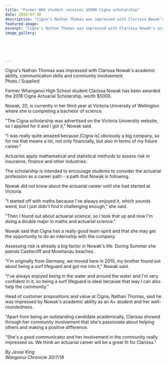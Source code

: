 ```yaml
---
title: "Former WHS student receives $5000 Cigna scholarship"
date: 2018-07-30
description: "Cigna's Nathan Thomas was impressed with Clarissa Nowak's academic ability, communication skills & community..."
featured-image: 
excerpt: "Cigna's Nathan Thomas was impressed with Clarissa Nowak's academic ability, communication skills and community involvement."
image_gallery:
    
    
    
    
    
---
```


<p><span>Cigna's Nathan Thomas was impressed with Clarissa Nowak's academic ability, communication skills and community involvement. <br />Photo / Supplied</span></p>
<p class="element element-paragraph">Former Whanganui High School student Clarissa Nowak has been awarded the 2018 Cigna Actuarial Scholarship, worth $5000.</p>
<p class="element element-paragraph">Nowak, 20, is currently in her third year at Victoria University of Wellington where she is completing a bachelor of science.</p>
<p class="element element-paragraph">"The Cigna scholarship was advertised on the Victoria University website, so I applied for it and I got it," Nowak said.</p>
<p class="element element-paragraph">"I was really quite amazed because [Cigna is] obviously a big company, so for me that means a lot, not only financially, but also in terms of my future career."</p>
<p class="element element-paragraph">Actuaries apply mathematical and statistical methods to assess risk in insurance, finance and other industries.</p>
<p class="element element-paragraph">The scholarship is intended to encourage students to consider the actuarial profession as a career path - a path that Nowak is following.</p>
<p class="element element-paragraph">Nowak did not know about the actuarial career until she had started at Victoria.</p>
<p class="element element-paragraph">"I started off with maths because I've always enjoyed it, which sounds weird, but I just didn't find it challenging enough," she said.</p>
<p class="element element-paragraph">"Then I found out about actuarial science, so I took that up and now I'm doing a double major in maths and actuarial science."</p>
<p class="element element-paragraph">Nowak said that Cigna has a really good team spirit and that she may get the opportunity to do an internship with the company.</p>
<p class="element element-paragraph">Assessing risk is already a big factor in Nowak's life. During Summer she patrols Castlecliff and Mowhanau beaches.</p>
<p class="element element-paragraph">"I'm originally from Germany, we moved here in 2010, my brother found out about being a surf lifeguard and got me into it," Nowak said.</p>
<p class="element element-paragraph">"I've always enjoyed being in the water and around the water and I'm very confident in it, so being a surf lifeguard is ideal because that way I can also help the community."</p>
<p class="element element-paragraph">Head of customer propositions and value at Cigna, Nathan Thomas, said he was impressed by Nowak's academic ability as an A+ student and her well-roundedness.</p>
<p class="element element-paragraph">"Apart from being an outstanding candidate academically, Clarissa showed through her community involvement that she's passionate about helping others and making a positive difference.</p>
<p class="element element-paragraph">"She's a good communicator and her involvement in the community really impressed us. We think an actuarial career will be a great fit for Clarissa."</p>
<p><em>By Jesse King<br />Wanganui Chronicle 30/7/18</em></p>

